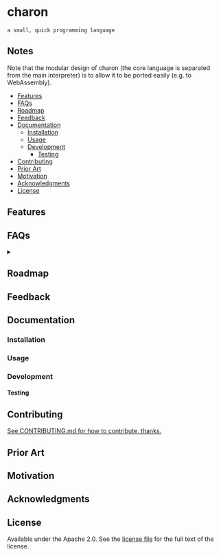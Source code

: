 # charon

`a small, quick programming language`

## Notes

Note that the modular design of charon (the core language is separated from the main interpreter) is to allow it to be ported easily (e.g. to WebAssembly).

+ [Features](#features)
+ [FAQs](#faqs)
+ [Roadmap](#roadmap)
+ [Feedback](#feedback)
+ [Documentation](#documentation)
  + [Installation](#installation)
  + [Usage](#usage)
  + [Development](#development)
    + [Testing](#testing)
+ [Contributing](#contributing)
+ [Prior Art](#prior-art)
+ [Motivation](#motivation)
+ [Acknowledgments](#acknowledgments)
+ [License](#license)

## Features

## FAQs

<details>
  <summary></summary>
</details>

## Roadmap

## Feedback

## Documentation

### Installation

### Usage

### Development

#### Testing

## Contributing

[See CONTRIBUTING.md for how to contribute, thanks.](./CONTRIBUTING.md)

## Prior Art

## Motivation

## Acknowledgments

## License

Available under the Apache 2.0. See the [license file](./LICENSE) for the full text of the license.
